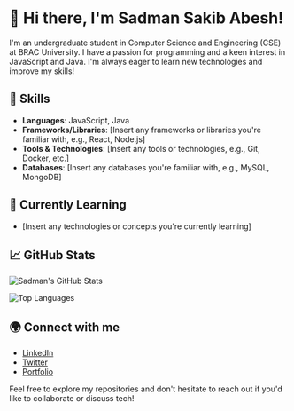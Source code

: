 
# 👋 Hi there, I'm Sadman Sakib Abesh!

I'm an undergraduate student in Computer Science and Engineering (CSE) at BRAC University. I have a passion for programming and a keen interest in JavaScript and Java. I'm always eager to learn new technologies and improve my skills!

## 🚀 Skills
- **Languages**: JavaScript, Java
- **Frameworks/Libraries**: [Insert any frameworks or libraries you're familiar with, e.g., React, Node.js]
- **Tools & Technologies**: [Insert any tools or technologies, e.g., Git, Docker, etc.]
- **Databases**: [Insert any databases you're familiar with, e.g., MySQL, MongoDB]

## 🌱 Currently Learning
- [Insert any technologies or concepts you're currently learning]

## 📈 GitHub Stats

![Sadman's GitHub Stats](https://github-readme-stats.vercel.app/api?username=1_abesh_1&show_icons=true&theme=radical)

![Top Languages](https://github-readme-stats.vercel.app/api/top-langs/?username=1_abesh_1&layout=compact&theme=radical)

## 🌍 Connect with me
- [LinkedIn](YOUR_LINKEDIN_PROFILE_URL)
- [Twitter](YOUR_TWITTER_PROFILE_URL)
- [Portfolio](YOUR_PORTFOLIO_URL)

Feel free to explore my repositories and don't hesitate to reach out if you'd like to collaborate or discuss tech!

